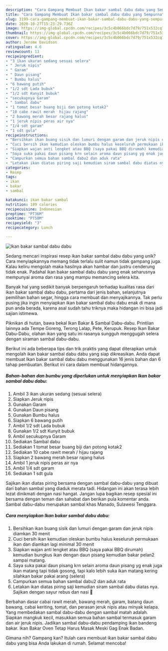 ```yaml
---
description: "Cara Gampang Membuat Ikan bakar sambal dabu dabu yang Sempurna"
title: "Cara Gampang Membuat Ikan bakar sambal dabu dabu yang Sempurna"
slug: 3199-cara-gampang-membuat-ikan-bakar-sambal-dabu-dabu-yang-sempurna
date: 2020-10-27T15:23:29.736Z
image: https://img-global.cpcdn.com/recipes/3c5c4b066bdc7d79/751x532cq70/ikan-bakar-sambal-dabu-dabu-foto-resep-utama.jpg
thumbnail: https://img-global.cpcdn.com/recipes/3c5c4b066bdc7d79/751x532cq70/ikan-bakar-sambal-dabu-dabu-foto-resep-utama.jpg
cover: https://img-global.cpcdn.com/recipes/3c5c4b066bdc7d79/751x532cq70/ikan-bakar-sambal-dabu-dabu-foto-resep-utama.jpg
author: Jerome Davidson
ratingvalue: 4.6
reviewcount: 13
recipeingredient:
- "3 ikan ukuran sedang sesuai selera"
- " Jeruk nipis"
- " Garam"
- " Daun pisang"
- " Bumbu halus"
- "6 bawang putih"
- "1/2 sdt Lada bubuk"
- "1/2 sdt Kunyit bubuk"
- "secukupnya Garam"
- " Sambal dabu"
- "1 tomat besar buang biji dan potong kotak2"
- "10 cabe rawit merah  hijau rajang"
- "2 bawang merah besar rajang halus"
- "1 jeruk nipis peras air nya"
- "1/4 sdt garam"
- "1 sdt gula"
recipeinstructions:
- "Bersihkan ikan buang sisik dan lumuri dengan garam dan jeruk nipis diamkan 30 menit"
- "Cuci bersih ikan kemudian oleskan bumbu halus keseluruh permukaan ikan dan diamkan lagi minimal 30 menit"
- "Siapkan wajan anti lengket atau BBQ (saya pakai BBQ dirumah) kemudian bungkus ikan dengan daun pisang kemudian bakar pelan2 sampai matang."
- "Saya suka pakai daun pisang krn selain aroma daun pisang yg enak juga ikan matang tapi tidak gosong, tapi kalo lebih suka ikan matang kering silahkan bakar pakai arang (selera)"
- "Campurkan semua bahan sambal dabu2 dan aduk rata"
- "Letakan ikan diatas piring saji kemudian siram sambal dabu diatas nya. Sajikan dengan sayur rebus dan nasi 🤤"
categories:
- Resep
tags:
- ikan
- bakar
- sambal

katakunci: ikan bakar sambal 
nutrition: 189 calories
recipecuisine: Indonesian
preptime: "PT36M"
cooktime: "PT50M"
recipeyield: "3"
recipecategory: Lunch

---
```



![Ikan bakar sambal dabu dabu](https://img-global.cpcdn.com/recipes/3c5c4b066bdc7d79/751x532cq70/ikan-bakar-sambal-dabu-dabu-foto-resep-utama.jpg)

Sedang mencari inspirasi resep ikan bakar sambal dabu dabu yang unik? Cara menyiapkannya memang tidak terlalu sulit namun tidak gampang juga. Kalau keliru mengolah maka hasilnya akan hambar dan justru cenderung tidak enak. Padahal ikan bakar sambal dabu dabu yang enak seharusnya mempunyai aroma dan rasa yang mampu memancing selera kita.

Banyak hal yang sedikit banyak berpengaruh terhadap kualitas rasa dari ikan bakar sambal dabu dabu, pertama dari jenis bahan, selanjutnya pemilihan bahan segar, hingga cara membuat dan menyajikannya. Tak perlu pusing jika ingin menyiapkan ikan bakar sambal dabu dabu enak di mana pun anda berada, karena asal sudah tahu triknya maka hidangan ini bisa jadi sajian istimewa.

Piknikan di hutan, bawa bekal Ikan Bakar &amp; Sambal Dabu-dabu. Printilan lainnya ada Tempe Goreng, Terong Lalap, Pete, Kerupuk. Resep Ikan Bakar Dabu-Dabu, olahan ikan yang satu ini rasanya sungguh menggugah selera dengan siraman sambal dabu-dabu.


Berikut ini ada beberapa tips dan trik praktis yang dapat diterapkan untuk mengolah ikan bakar sambal dabu dabu yang siap dikreasikan. Anda dapat membuat Ikan bakar sambal dabu dabu menggunakan 16 jenis bahan dan 6 tahap pembuatan. Berikut ini cara dalam membuat hidangannya.

<!--inarticleads1-->

##### Bahan-bahan dan bumbu yang diperlukan untuk menyiapkan Ikan bakar sambal dabu dabu:

1. Ambil 3 ikan ukuran sedang (sesuai selera)
1. Siapkan  Jeruk nipis
1. Gunakan  Garam
1. Gunakan  Daun pisang
1. Gunakan  Bumbu halus
1. Siapkan 6 bawang putih
1. Ambil 1/2 sdt Lada bubuk
1. Gunakan 1/2 sdt Kunyit bubuk
1. Ambil secukupnya Garam
1. Sediakan  Sambal dabu
1. Sediakan 1 tomat besar buang biji dan potong kotak2
1. Sediakan 10 cabe rawit merah / hijau rajang
1. Siapkan 2 bawang merah besar rajang halus
1. Ambil 1 jeruk nipis peras air nya
1. Ambil 1/4 sdt garam
1. Sediakan 1 sdt gula


Sajikan ikan diatas piring bersama dengan sambal dabu-dabu yang dibuat dari bahan sambal yang diaduk merata tadi. Hidangan ini akan terasa lebih lezat dinikmati dengan nasi hangat. Jangan lupa bagikan resep spesial ini bersama dengan teman dan sahabat dan berikan pula komentar anda. Sambal dabu-dabu merupakan sambal khas Manado, Sulawesi Tenggara. 

<!--inarticleads2-->

##### Cara menyiapkan Ikan bakar sambal dabu dabu:

1. Bersihkan ikan buang sisik dan lumuri dengan garam dan jeruk nipis diamkan 30 menit
1. Cuci bersih ikan kemudian oleskan bumbu halus keseluruh permukaan ikan dan diamkan lagi minimal 30 menit
1. Siapkan wajan anti lengket atau BBQ (saya pakai BBQ dirumah) kemudian bungkus ikan dengan daun pisang kemudian bakar pelan2 sampai matang.
1. Saya suka pakai daun pisang krn selain aroma daun pisang yg enak juga ikan matang tapi tidak gosong, tapi kalo lebih suka ikan matang kering silahkan bakar pakai arang (selera)
1. Campurkan semua bahan sambal dabu2 dan aduk rata
1. Letakan ikan diatas piring saji kemudian siram sambal dabu diatas nya. Sajikan dengan sayur rebus dan nasi 🤤


Berbahan dasar cabai rawit merah, bawang merah, garam, batang daun bawang, cabai keriting, tomat, dan perasan jeruk nipis atau minyak kelapa. Yang membedakan sambal dabu-dabu dengan sambal matah adalah. Siapkan mangkuk kecil, masukkan semua bahan sambal termasuk garam dan air jeruk nipis. Jadikan sambal dabu-dabu pendamping ikan bandeng bakar. Ikan Bakar Oven Tetap Harus Masak Meski Gag Enak Badan. 

Gimana nih? Gampang kan? Itulah cara membuat ikan bakar sambal dabu dabu yang bisa Anda lakukan di rumah. Selamat mencoba!
